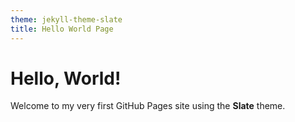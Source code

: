 ```yaml
---
theme: jekyll-theme-slate
title: Hello World Page
---
```


# Hello, World!

Welcome to my very first GitHub Pages site using the **Slate** theme.
